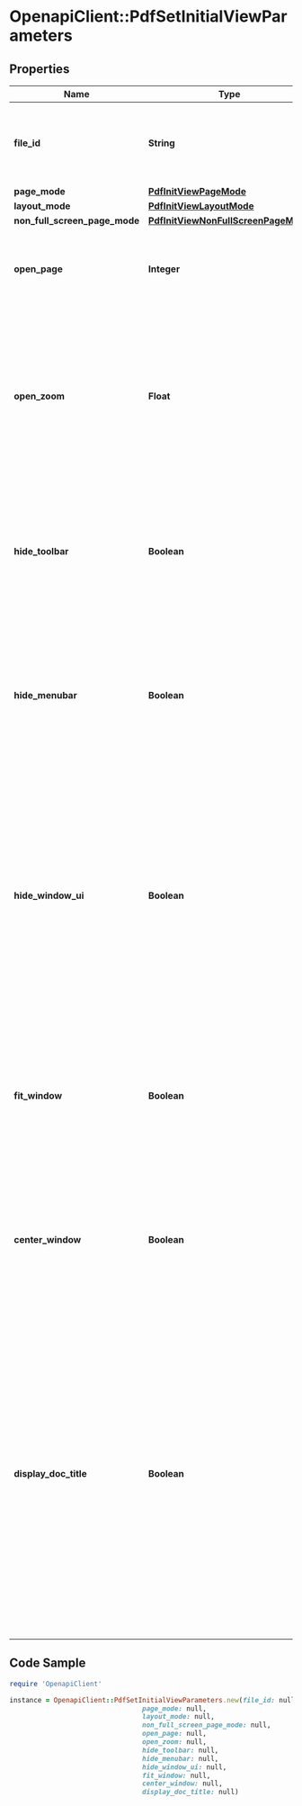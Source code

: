 # OpenapiClient::PdfSetInitialViewParameters

## Properties

Name | Type | Description | Notes
------------ | ------------- | ------------- | -------------
**file_id** | **String** | The identifier of the previously uploaded file to be processed. | 
**page_mode** | [**PdfInitViewPageMode**](PdfInitViewPageMode.md) |  | [optional] 
**layout_mode** | [**PdfInitViewLayoutMode**](PdfInitViewLayoutMode.md) |  | [optional] 
**non_full_screen_page_mode** | [**PdfInitViewNonFullScreenPageMode**](PdfInitViewNonFullScreenPageMode.md) |  | [optional] 
**open_page** | **Integer** | Specifies which page should be displayed when the document is opened. | [optional] [default to 1]
**open_zoom** | **Float** | Specifies the default zoom factor to be used when the document is opened. Value of 1 to represent the 100% zoom, 2 means 200%, 0,5 means 50%, etc. | [optional] [default to 1]
**hide_toolbar** | **Boolean** | A flag specifying whether to hide the viewer application’s tool bars when the document is active. Default value: false. | [optional] [default to false]
**hide_menubar** | **Boolean** | (Optional) A flag specifying whether to hide the viewer application’s menu bar when the document is active. Default value: false. | [optional] [default to false]
**hide_window_ui** | **Boolean** | (Optional) A flag specifying whether to hide user interface elements in the document’s window (such as scroll bars and navigation controls),  leaving only the document’s contents displayed. Default value: false. | [optional] [default to false]
**fit_window** | **Boolean** | (Optional) A flag specifying whether to resize the document’s window to fit the size of the first displayed page. Default value: false. | [optional] [default to false]
**center_window** | **Boolean** | (Optional) A flag specifying whether to position the document’s window in the center of the screen. Default value: false. | [optional] [default to false]
**display_doc_title** | **Boolean** | (Optional; PDF 1.4) A flag specifying whether the window’s title bar should display the document title taken from the Title entry of the document information dictionary.  If false, the title bar should instead display the name of the PDF file containing the document. Default value: false. | [optional] [default to false]

## Code Sample

```ruby
require 'OpenapiClient'

instance = OpenapiClient::PdfSetInitialViewParameters.new(file_id: null,
                                 page_mode: null,
                                 layout_mode: null,
                                 non_full_screen_page_mode: null,
                                 open_page: null,
                                 open_zoom: null,
                                 hide_toolbar: null,
                                 hide_menubar: null,
                                 hide_window_ui: null,
                                 fit_window: null,
                                 center_window: null,
                                 display_doc_title: null)
```


